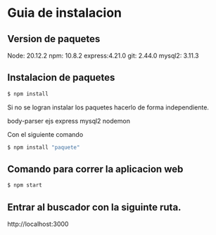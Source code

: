 # Guia de instalacion
## Version de paquetes
Node: 20.12.2
npm: 10.8.2
express:4.21.0
git: 2.44.0
mysql2: 3.11.3

## Instalacion de paquetes

```bash
$ npm install 
```
Si no se logran instalar los paquetes hacerlo de forma independiente.

body-parser
ejs
express
mysql2
nodemon

Con el siguiente comando
```bash
$ npm install "paquete"
```

## Comando para correr la aplicacion web
```bash
$ npm start
```
## Entrar al buscador con la siguinte ruta.
http://localhost:3000